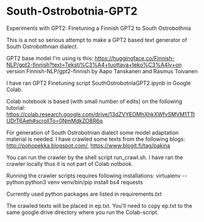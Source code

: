 # South-Ostrobotnia-GPT2
Experiments with GPT2: Finetuning a Finnish GPT2 to South Ostrobothnia

This is a not so serious attempt to make a GPT2 based text generator of South Ostrobothnian dialect.

GPT2 base model I'm using is this: https://huggingface.co/Finnish-NLP/gpt2-finnish?text=Teksti%C3%A4+tuottava+teko%C3%A4ly+on
version Finnish-NLP/gpt2-finnish by Aapo Tanskanen and Rasmus Toivanen

I have ran GPT2 Finetuning script SouthOstrobotniaGPT2.ipynb in Google Colab. 

Colab notebook is based (with small number of edits) on the following tutorial:
https://colab.research.google.com/drive/13dZVYEOMhXhkXWfvSMVM1TTtUDrT6Aeh#scrollTo=0NmMdkZO8R6q

For generation of South Ostrobotnian dialect some model adaptation material is needed.
I have crawled some texts from the following blogs: http://pohopekka.blogspot.com/, https://www.blogit.fi/tag/pakina

You can run the crawler by the shell script run_crawl.sh. I have ran the crawler locally thus it is not part of
Colab notbook.

Running the crawler scripts requires following installations:
virtualenv --python python3 venv
venv/bin/pip install bs4 requests

Currently used python packages are listed in
requirements.txt

The crawled texts will be placed in ep.txt. You'll need to copy ep.txt to the same google drive directory
where you run the Colab-script.


